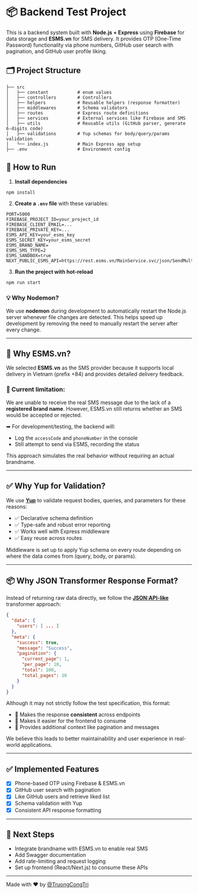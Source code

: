 # 📦 Backend Test Project

This is a backend system built with **Node.js + Express** using **Firebase** for data storage and **ESMS.vn** for SMS delivery. It provides OTP (One-Time Password) functionality via phone numbers, GitHub user search with pagination, and GitHub user profile liking.

## 🗂 Project Structure

```
├── src
│   ├── constant           # enum values
│   ├── controllers        # Controllers
│   ├── helpers            # Reusable helpers (response formatter)
│   ├── middlewares        # Schema validators
│   ├── routes             # Express route definitions
│   ├── services           # External services like Firebase and SMS
│   ├── utils              # Reusable utils (GitHub parser, generate 6-digits code)
│   ├── validations        # Yup schemas for body/query/params validation
│   └── index.js           # Main Express app setup
├── .env                   # Environment config
```

## 🚀 How to Run

1. **Install dependencies**

```bash
npm install
```

2. **Create a `.env` file** with these variables:

```env
PORT=5000
FIREBASE_PROJECT_ID=your_project_id
FIREBASE_CLIENT_EMAIL=...
FIREBASE_PRIVATE_KEY=...
ESMS_API_KEY=your_esms_key
ESMS_SECRET_KEY=your_esms_secret
ESMS_BRAND_NAME=
ESMS_SMS_TYPE=2
ESMS_SANDBOX=true
NEXT_PUBLIC_ESMS_API=https://rest.esms.vn/MainService.svc/json/SendMultipleMessage_V4_post_json/
```

3. **Run the project with hot-reload**

```bash
npm run start
```

### 💡 Why Nodemon?

We use **nodemon** during development to automatically restart the Node.js server whenever file changes are detected. This helps speed up development by removing the need to manually restart the server after every change.

---

## 📲 Why ESMS.vn?

We selected **ESMS.vn** as the SMS provider because it supports local delivery in Vietnam (prefix +84) and provides detailed delivery feedback.

### 🚫 Current limitation:

We are unable to receive the real SMS message due to the lack of a **registered brand name**. However, ESMS.vn still returns whether an SMS would be accepted or rejected.

➡ For development/testing, the backend will:

* Log the `accessCode` and `phoneNumber` in the console
* Still attempt to send via ESMS, recording the status

This approach simulates the real behavior without requiring an actual brandname.

---

## ✅ Why Yup for Validation?

We use [**Yup**](https://github.com/jquense/yup) to validate request bodies, queries, and parameters for these reasons:

* ✅ Declarative schema definition
* ✅ Type-safe and robust error reporting
* ✅ Works well with Express middleware
* ✅ Easy reuse across routes

Middleware is set up to apply Yup schema on every route depending on where the data comes from (query, body, or params).

---

## 📦 Why JSON Transformer Response Format?

Instead of returning raw data directly, we follow the [**JSON\:API-like**](https://jsonapi.org/) transformer approach:

```json
{
  "data": {
    "users": [ ... ]
  },
  "meta": {
    "success": true,
    "message": "Success",
    "pagination": {
      "current_page": 1,
      "per_page": 10,
      "total": 100,
      "total_pages": 10
    }
  }
}
```

Although it may not strictly follow the test specification, this format:

* 🧩 Makes the response **consistent** across endpoints
* 📖 Makes it easier for the frontend to consume
* 🧪 Provides additional context like pagination and messages

We believe this leads to better maintainability and user experience in real-world applications.

---

## ✅ Implemented Features

* [x] Phone-based OTP using Firebase & ESMS.vn
* [x] GitHub user search with pagination
* [x] Like GitHub users and retrieve liked list
* [x] Schema validation with Yup
* [x] Consistent API response formatting

---

## 📍 Next Steps

* Integrate brandname with ESMS.vn to enable real SMS
* Add Swagger documentation
* Add rate-limiting and request logging
* Set up frontend (React/Next.js) to consume these APIs

---

Made with ❤️ by [@TruongCongTri](https://github.com/TruongCongTri)

